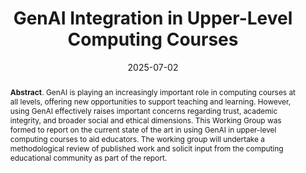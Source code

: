---
title: "GenAI Integration in Upper-Level Computing Courses"
authors: '<i>"Dennis J Bouvier, Bruno Pereira Cipriano, Richard Glassey, Raymond Pettit, Emma Anderson, Anastasia Birillo, Ryan Dougherty, Orit Hazzan, Olga Petrovska, Nuno Pombo, Ebrahim Rahimi, Charanya Ramakrishnan, Alexander Steinmaurer, Shubbhi Taneja, Muhammad Usman, Annapurna Vadaparty, Govindha Ramaiah Yeluripati"</i>'
status: "accepted"
collection: publications
permalink: /publications/2025-07-02-genAI-working-group
date: 2025-07-02
venue: "<b>ITiCSE'25</b>"
pdf: "https://nbirillo.github.io/files/iticse2025-working-group.pdf"
level: 'A'
counter_id: 'C19'
abstract: "<p><b>Abstract</b>. GenAI is playing an increasingly important role in computing courses at all levels, offering new opportunities to support teaching and learning. However, using GenAI effectively raises important concerns regarding trust, academic integrity, and broader social and ethical dimensions. This Working Group was formed to report on the current state of the art in using GenAI in upper-level computing courses to aid educators. The working group will undertake a methodological review of published work and solicit input from the computing educational community as part of the report.</p>"
---